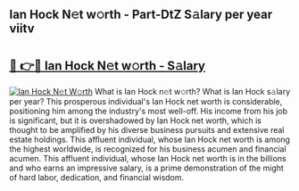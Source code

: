 ## Ian Hock N𝚎t w𝚘rth - Part-DtZ S𝚊lary per year viitv

# <h2><a href="http://gc4ocp.nevu.top/?p=Ian+Hock">🔗 👉🔴 Ian Hock N𝚎t w𝚘rth - S𝚊lary</a></h2>

[![Ian Hock N𝚎t W𝚘rth](https://i.imgur.com/Oavwk0R.jpeg)](http://gc4ocp.nevu.top/?p=Ian+Hock)
What is Ian Hock n𝚎t w𝚘rth? What is Ian Hock s𝚊lary per year?
This prosperous individual's Ian Hock net worth is considerable, positioning him among the industry's most well-off. His income from his job is significant, but it is overshadowed by Ian Hock net worth, which is thought to be amplified by his diverse business pursuits and extensive real estate holdings. This affluent individual, whose Ian Hock net worth is among the highest worldwide, is recognized for his business acumen and financial acumen. This affluent individual, whose Ian Hock net worth is in the billions and who earns an impressive salary, is a prime demonstration of the might of hard labor, dedication, and financial wisdom.
